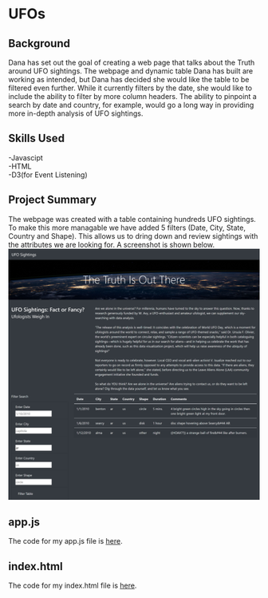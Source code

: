 # UFOs
## Background
Dana has set out the goal of creating a web page that talks about the Truth around UFO sightings.  The webpage and dynamic table Dana has built are working as intended, but Dana has decided she would like the table to be filtered even further. While it currently filters by the date, she would like to include the ability to filter by more column headers. The ability to pinpoint a search by date and country, for example, would go a long way in providing more in-depth analysis of UFO sightings.
## Skills Used
-Javascipt<br/>
-HTML<br/>
-D3(for Event Listening)
## Project Summary
The webpage was created with a table containing hundreds UFO sightings.  To make this more managable we have added 5 filters (Date, City, State, Country and Shape).  This allows us to dring down and review sightings with the attributes we are looking for.  A screenshot is shown below.
![Screenshot](https://github.com/RudyR32/UFOs/blob/master/static/images/UFO_webPage.png)
## app.js
The code for my app.js file is [here](https://github.com/RudyR32/UFOs/blob/master/static/js/apps.js).
## index.html
The code for my index.html file is [here](https://github.com/RudyR32/UFOs/blob/master/index.html).
